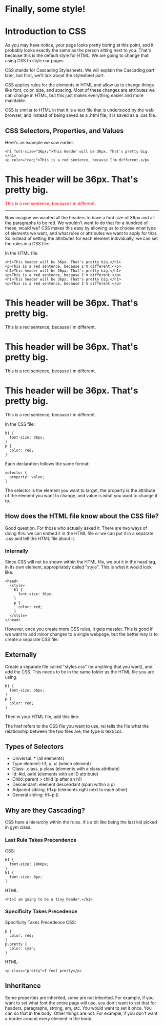 # Finally, some style!

# Introduction to CSS
As you may have notice, your page looks pretty boring at this point, and it probably looks exactly the same as the person sitting next to you. That's because this is the default style for HTML. We are going to change that using CSS to style our pages.

CSS stands for Cascading Stylesheets. We will explain the Cascading part later, but first, we'll talk about the stylesheet part. 

CSS applies rules for the elements in HTML and allow us to change things like font, color, size, and spacing. Most of these changes are attributes we can change in HTML, but this just makes everything easier and more maintable. 

CSS is similar to HTML in that it is a text file that is understood by the web browser, and instead of being saved as a .html file, it is saved as a .css file. 

## CSS Selectors, Properties, and Values
Here's an example we saw earlier:

    <h1 font-size="36px;">This header will be 36px. That's pretty big.</h1>
    <p color="red;">This is a red sentence, because I'm different.</p>

<h1 font-size="36px">This header will be 36px. That's pretty big.</h1>
<p style="color:red">This is a red sentence, because I'm different.</p>

<hr>

Now imagine we wanted all the headers to have a font size of 36px and all the paragraphs to be red. We wouldn't want to do that for a hundred of these, would we? CSS makes this easy by allowing us to choose what type of elements we want, and what rules or attributes we want to apply for that. So instead of setting the attributes for each element individually, we can set the rules in a CSS file:

In the HTML file:

    <h1>This header will be 36px. That's pretty big.</h1>
    <p>This is a red sentence, because I'm different.</p>
    <h1>This header will be 36px. That's pretty big.</h1>
    <p>This is a red sentence, because I'm different.</p>
    <h1>This header will be 36px. That's pretty big.</h1>
    <p>This is a red sentence, because I'm different.</p>

<h1>This header will be 36px. That's pretty big.</h1>
<p>This is a red sentence, because I'm different.</p>
<h1>This header will be 36px. That's pretty big.</h1>
<p>This is a red sentence, because I'm different.</p>
<h1>This header will be 36px. That's pretty big.</h1>
<p>This is a red sentence, because I'm different.</p>

In the CSS file:

    h1 {
      font-size: 36px;
    }
    p {
      color: red;
    }

Each declaration follows the same format: 
    
    selector {
      property: value;
    }

The selector is the element you want to target, the property is the attribute of the element you want to change, and value is what you want to change it to.

## How does the HTML file know about the CSS file?
Good question. For those who actually asked it.
There are two ways of doing this: we can embed it in the HTML file or we can put it in a separate .css and tell the HTML file about it.

### Internally
Since CSS will not be shown within the HTML file, we put it in the head tag, in its own element, appropriately called "style". This is what it would look like.

    <head>
      <style>
        h1 {
          font-size: 36px;
        }
        p {
          color: red;
        }
      </style>
    </head>

However, once you create more CSS rules, it gets messier. This is good if we want to add minor changes to a single webpage, but the better way is to create a separate CSS file.

## Externally
Create a separate file called "styles.css" (or anything that you want), and add the CSS. This needs to be in the same folder as the HTML file you are using.

    h1 {
      font-size: 36px;
    }
    p {
      color: red;
    }

Then in your HTML file, add this line:
    <link href="styles.css" rel="stylesheet" type="text/css">

The href refers to the CSS file you want to use, rel tells the file what the relationship between the two files are, the type is text/css.

## Types of Selectors
- Universal: * (all elements)
- Type element: h1, p, ul (which element)
- Class: .class, p.class (elements with a class attribute)
- Id: #id, p#id (elements with an ID attribute)
- Child: parent > child (p after an h1)
- Descendant: element descendant (span within a p)
- Adjacent sibling: h1+p (elements right next to each other)
- General sibling: h1~p ()

## Why are they Cascading?
CSS have a hierarchy within the rules. It's a bit like being the last kid picked in gym class.

### Last Rule Takes Precendence
CSS:

    h1 {
      font-size: 1000px;
    }
    h1 {
      font-size: 8px;
    }
    
HTML:
    
    <h1>I am going to be a tiny header.</h1>

### Specificity Takes Precedence
Specificity Takes Precedence
CSS:

    p {
      color: red;
    }
    p.pretty {
      color: cyan;
    }
HTML:

    <p class="pretty">I feel pretty</p> 

## Inheritance
Some properties are inherited, some are not inherited. For example, if you want to set what font the entire page will use, you don't want to set that for headers, paragraphs, strong, em, etc. You would want to set it once. You can do that in the body.
Other things are not. For example, if you don't want a border around every element in the body.